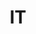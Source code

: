 ---
title: IT
layout: categories-it
permalink: /it/
taxonomy: it
author_profile: false
classes: wide
sidebar:
  title: "IT"
  nav: "it-sidebar"
---